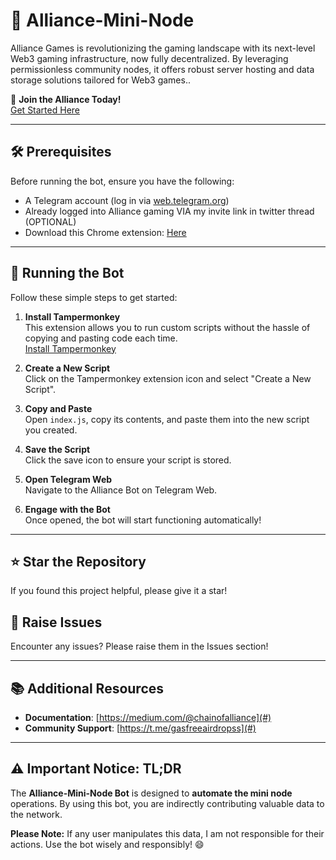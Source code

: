 # 🌌 Alliance-Mini-Node

Alliance Games is revolutionizing the gaming landscape with its next-level Web3 gaming infrastructure, now fully decentralized. By leveraging permissionless community nodes, it offers robust server hosting and data storage solutions tailored for Web3 games..

🚀 **Join the Alliance Today!**  
[Get Started Here](https://x.com/DefiAlchemistry/status/1854162429359575104)

---

## 🛠️ Prerequisites

Before running the bot, ensure you have the following:

- A Telegram account (log in via [web.telegram.org](https://web.telegram.org))
- Already logged into Alliance gaming VIA my invite link in twitter thread (OPTIONAL)
- Download this Chrome extension: [Here](https://chromewebstore.google.com/detail/always-active-window-alwa/ehllkhjndgnlokhomdlhgbineffifcbj)

---

## 🚀 Running the Bot

Follow these simple steps to get started:

1. **Install Tampermonkey**  
   This extension allows you to run custom scripts without the hassle of copying and pasting code each time.  
   [Install Tampermonkey](https://chromewebstore.google.com/detail/tampermonkey/dhdgffkkebhmkfjojejmpbldmpobfkfo)

2. **Create a New Script**  
   Click on the Tampermonkey extension icon and select "Create a New Script".

3. **Copy and Paste**  
   Open `index.js`, copy its contents, and paste them into the new script you created.

4. **Save the Script**  
   Click the save icon to ensure your script is stored.

5. **Open Telegram Web**  
   Navigate to the Alliance Bot on Telegram Web.

6. **Engage with the Bot**  
   Once opened, the bot will start functioning automatically!

---

## ⭐ Star the Repository

If you found this project helpful, please give it a star! 

## 🐞 Raise Issues

Encounter any issues? Please raise them in the Issues section!

---

## 📚 Additional Resources

- **Documentation**: [https://medium.com/@chainofalliance](#)  
- **Community Support**: [https://t.me/gasfreeairdropss](#)

---

## ⚠️ Important Notice: TL;DR

The **Alliance-Mini-Node Bot** is designed to **automate the mini node** operations. By using this bot, you are indirectly contributing valuable data to the network. 

**Please Note:** If any user manipulates this data, I am not responsible for their actions. Use the bot wisely and responsibly! 😄
